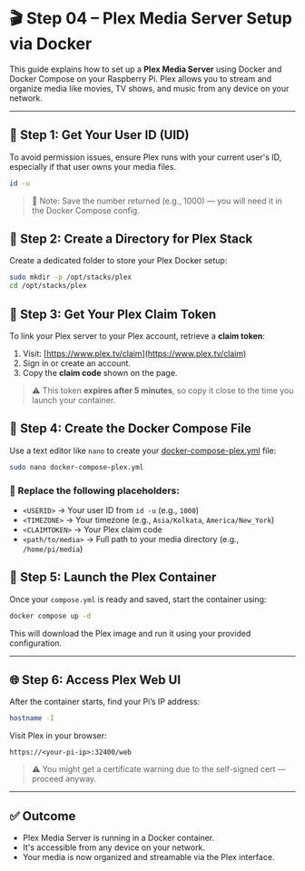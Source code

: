 # 🎬 Step 04 – Plex Media Server Setup via Docker

This guide explains how to set up a **Plex Media Server** using Docker and Docker Compose on your Raspberry Pi. Plex allows you to stream and organize media like movies, TV shows, and music from any device on your network.

---

## 🔐 Step 1: Get Your User ID (UID)

To avoid permission issues, ensure Plex runs with your current user's ID, especially if that user owns your media files.

```bash
id -u
```

> 📌 Note: Save the number returned (e.g., 1000) — you will need it in the Docker Compose config.

## 📁 Step 2: Create a Directory for Plex Stack

Create a dedicated folder to store your Plex Docker setup:

```bash
sudo mkdir -p /opt/stacks/plex
cd /opt/stacks/plex
```

## 🔑 Step 3: Get Your Plex Claim Token

To link your Plex server to your Plex account, retrieve a **claim token**:

1. Visit: [https://www.plex.tv/claim](https://www.plex.tv/claim)
2. Sign in or create an account.
3. Copy the **claim code** shown on the page.

> ⚠️ This token **expires after 5 minutes**, so copy it close to the time you launch your container.

## 📝 Step 4: Create the Docker Compose File

Use a text editor like `nano` to create your [docker-compose-plex.yml](../docker/docker-compose-plex.yml) file:

```bash
sudo nano docker-compose-plex.yml
```

### 🔁 Replace the following placeholders:

- `<USERID>` → Your user ID from `id -u` (e.g., `1000`)
- `<TIMEZONE>` → Your timezone (e.g., `Asia/Kolkata`, `America/New_York`)
- `<CLAIMTOKEN>` → Your Plex claim code
- `<path/to/media>` → Full path to your media directory (e.g., `/home/pi/media`)

## 🚀 Step 5: Launch the Plex Container

Once your `compose.yml` is ready and saved, start the container using:

```bash
docker compose up -d
```

This will download the Plex image and run it using your provided configuration.

---

## 🌐 Step 6: Access Plex Web UI

After the container starts, find your Pi’s IP address:

```bash
hostname -I
```

Visit Plex in your browser:

`https://<your-pi-ip>:32400/web`

> ⚠️ You might get a certificate warning due to the self-signed cert — proceed anyway.

---

## ✅ Outcome

- Plex Media Server is running in a Docker container.
- It's accessible from any device on your network.
- Your media is now organized and streamable via the Plex interface.